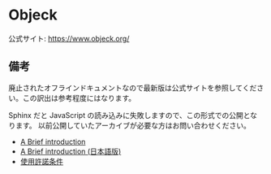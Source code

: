 # Objeck

公式サイト: https://www.objeck.org/

## 備考

廃止されたオフラインドキュメントなので最新版は公式サイトを参照してください。この訳出は参考程度にはなります。

Sphinx だと JavaScript の読み込みに失敗しますので、この形式での公開となります。
以前公開していたアーカイブが必要な方はお問い合わせください。

* [A Brief introduction](https://github.com/thundervox/thundervox.github.io/blob/main/081/objeck-lang/objeck_lang.rst)
* [A Brief introduction (日本語版)](https://github.com/thundervox/thundervox.github.io/blob/main/081/objeck-lang/objeck_lang_jp.rst)
* [使用許諾条件](https://github.com/thundervox/thundervox.github.io/blob/main/081/objeck-lang/LICENSE)
